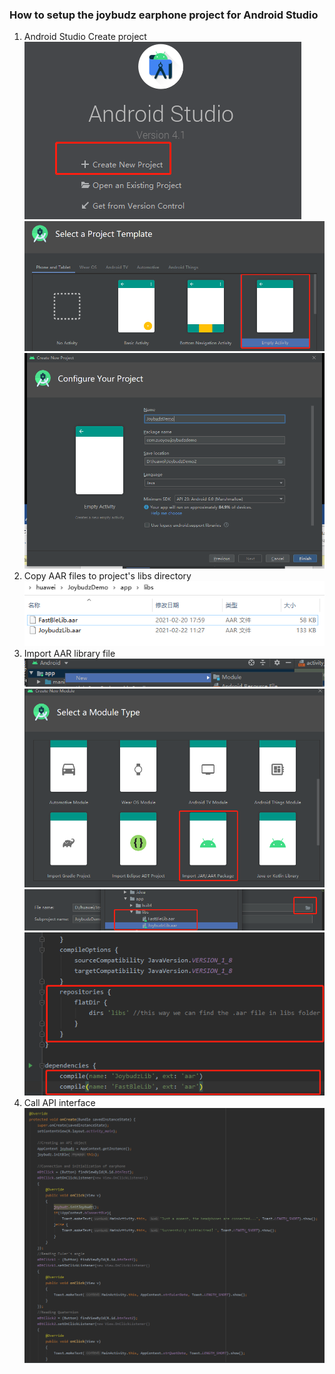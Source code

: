 ### How to setup the joybudz earphone project for Android Studio

1. Android Studio Create project
![image](https://github.com/joybudz/joybudz/blob/main/images/1.png)
![image](https://github.com/joybudz/joybudz/blob/main/images/2.png)
![image](https://github.com/joybudz/joybudz/blob/main/images/3.png)
2. Copy AAR files to project's libs directory
![image](https://github.com/joybudz/joybudz/blob/main/images/4.png)
3. Import AAR library file
![image](https://github.com/joybudz/joybudz/blob/main/images/5.png)
![image](https://github.com/joybudz/joybudz/blob/main/images/6.png)
![image](https://github.com/joybudz/joybudz/blob/main/images/7.png)
![image](https://github.com/joybudz/joybudz/blob/main/images/8.png)
4. Call API interface
![image](https://github.com/joybudz/joybudz/blob/main/images/9.png)
